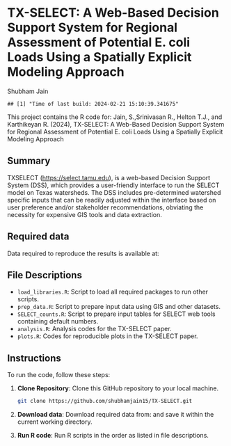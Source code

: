 TX-SELECT: A Web-Based Decision Support System for Regional Assessment
of Potential E. coli Loads Using a Spatially Explicit Modeling Approach
================
Shubham Jain

    ## [1] "Time of last build: 2024-02-21 15:10:39.341675"

This project contains the R code for: Jain, S.,Srinivasan R., Helton
T.J., and Karthikeyan R. (2024), TX-SELECT: A Web-Based Decision Support
System for Regional Assessment of Potential E. coli Loads Using a
Spatially Explicit Modeling Approach

## Summary

TXSELECT (<https://select.tamu.edu>), is a web-based Decision Support
System (DSS), which provides a user-friendly interface to run the SELECT
model on Texas watersheds. The DSS includes pre-determined watershed
specific inputs that can be readily adjusted within the interface based
on user preference and/or stakeholder recommendations, obviating the
necessity for expensive GIS tools and data extraction.

## Required data

Data required to reproduce the results is available at:

## File Descriptions

- `load_libraries.R`: Script to load all required packages to run other
  scripts.
- `prep_data.R`: Script to prepare input data using GIS and other
  datasets.
- `SELECT_counts.R`: Script to prepare input tables for SELECT web tools
  containing default numbers.
- `analysis.R`: Analysis codes for the TX-SELECT paper.
- `plots.R`: Codes for reproducible plots in the TX-SELECT paper.

## Instructions

To run the code, follow these steps:

1.  **Clone Repository**: Clone this GitHub repository to your local
    machine.

    ``` bash
    git clone https://github.com/shubhamjain15/TX-SELECT.git
    ```

2.  **Download data**: Download required data from: and save it within
    the current working directory.

3.  **Run R code**: Run R scripts in the order as listed in file
    descriptions.
